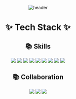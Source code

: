 <div align="center">
  
![header](https://capsule-render.vercel.app/api?type=waving&color=0:a82da8,100:da8f00&height=230&section=header&text=YounJu&desc="Hi.%20I`m%20a%20Back-end%20Engineer"&fontAlign=50&fontAlignY=35&fontSize=50&fontColor=ffffff)

<!--<a href="https://github.com/doongjun/commitmon" target="_blank">
<img src="https://commitmon.me/adventure?username=dys93&theme=grassland&=all" width="600px" />
</a>-->

# ✨ Tech Stack ✨

## 📚 Skills

<img src="https://img.shields.io/badge/springBoot-6DB33F?style=for-the-badge&logo=springBoot&logoColor=white"/>
<img src="https://img.shields.io/badge/Java-ECD53F?style=for-the-badge&logo=Java&logoColor=white"/>
<img src="https://img.shields.io/badge/Jpa-006600?style=for-the-badge&logo=Jpa&logoColor=white"/>
<img src="https://img.shields.io/badge/kotlin-7F52FF?style=for-the-badge&logo=kotlin&logoColor=white"/>
<img src="https://img.shields.io/badge/PostgreSQL-4169E1?style=for-the-badge&logo=PostgreSQL&logoColor=white"/>
<img src="https://img.shields.io/badge/Kafka-231F20?style=for-the-badge&logo=ApacheKafka&logoColor=white"/>
<img src="https://img.shields.io/badge/AWS-FF9900?style=for-the-badge&logo=Amazon&logoColor=white"/>
<img src="https://img.shields.io/badge/Docker-2496ED?style=for-the-badge&logo=Docker&logoColor=white"/>
<img src="https://img.shields.io/badge/Kubernetes-326CE5?style=for-the-badge&logo=Kubernetes&logoColor=white"/>

## 📚 Collaboration
<img src="https://img.shields.io/badge/GitHub-181717?style=for-the-badge&logo=GitHub&logoColor=white"/>
<img src="https://img.shields.io/badge/Teams-F24E1E?style=for-the-badge&logo=Teams&logoColor=white"/>
<img src="https://img.shields.io/badge/loop-4A154B?style=for-the-badge&logo=loop&logoColor=white"/>
